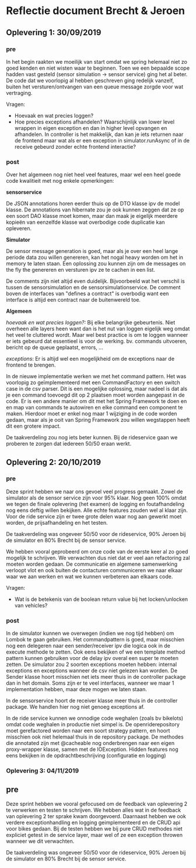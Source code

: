 # Reflectie document Brecht & Jeroen
## Oplevering 1: 30/09/2019
### pre
In het begin raakten we moeilijk van start omdat we spring helemaal niet zo goed kenden
en niet wisten waar te beginnen. Toen we een bepaalde scope hadden vast gesteld
(sensor simulation -> sensor service) ging het al beter. De code dat we voorlopig
al hebben geschreven ging redelijk vanzelf, buiten het versturen/ontvangen van een queue 
message zorgde voor wat vertraging.

Vragen:
- Hoevaak en wat precies loggen?
- Hoe precies exceptions afhandelen? Waarschijnlijk van lower level wrappen in eigen exception en dan
in higher level opvangen en afhandelen. In controller is het makkelijk, dan kan je iets returnen naar de frontend
maar wat als er een exception in simulator.runAsync of in de receive gebeurd zonder echte frontend interactie?

### post
Over het algemeen nog niet heel veel features, maar wel een heel goede code kwalitieit met nog 
enkele opmerkingen:

**sensorservice**

De JSON annotations horen eerder thuis op de DTO klasse ipv de model klasse. De annotations 
van hibernate zou je ook kunnen zeggen dat ze op een soort DAO klasse moet komen, maar dan
maak je eigelijk meerdere kopieën van eenzelfde klasse wat overbodige code duplicatie kan opleveren.

**Simulator**

De sensor message generation is goed, maar als je over een heel lange periode data zou willen
genereren, kan het nogal heavy worden om het in memory te laten staan. Een oplossing zou kunnen
zijn om de messages on the fly the genereren en versturen ipv ze te cachen in een list.

De comments zijn niet altijd even duidelijk. Bijvoorbeeld wat het verschil is tussen de 
sensorsimulation en de sensorsimulationservice. De comment boven de interfaces van "defines a contract"
is overbodig want een interface is altijd een contract naar de buitenwereld toe.

**Algemeen**

_hoevaak en wat precies loggen?:_ Bij elke belangrijke gebeurtenis. Niet overheen alle layers heen
want dan is het nut van loggen eigelijk weg omdat het veel te cluttered wordt. Maar wel best practice
is om te loggen wanneer er iets gebeurd dat essentieel is voor de werking. bv. commands uitvoeren,
bericht op de queue geplaatst, errors, ...

_exceptions_: Er is altijd wel een mogelijkheid om de exceptions naar de frontend te brengen.

In de nieuwe implementatie werken we met het command pattern. Het was voorlopig zo geïmplementeerd
met een CommandFactory en een switch case in de csv parser. Dit is een mogelijke oplossing, maar nadeel
is dat als je een command toevoegd dit op 2 plaatsen moet worden aangepast in de code. Er is een andere 
manier om dit met het Spring Framework te doen en en map van commands te autowiren en elke command 
een component te maken. Hierdoor moet er enkel nog maar 1 wijziging in de code worden gedaan, 
maar als je ooit van Spring Framework zou willen wegstappen heeft dit een grotere impact.

De taakverdeling zou nog iets beter kunnen. Bij de rideservice gaan we proberen te zorgen dat iedereen
50/50 eraan werkt.

## Oplevering 2: 20/10/2019
### pre
Deze sprint hebben we naar ons gevoel veel progress gemaakt. Zowel de simulator als de sensor service zijn voor 95% klaar.
Nog geen 100% omdat we tegen de finale oplevering (het examen) de logging en foutafhandeling nog eens deftig willen bekijken.
Alle echte features zouden wel al klaar zijn.
Voor de ride service zijn er twee grote delen waar nog aan gewerkt moet worden, de prijsafhandeling en het testen. 

De taakverdeling was ongeveer 50/50 voor de rideservice, 90% Jeroen bij de simulator en 80% Brecht bij de sensor service. 

We hebben vooral geprobeerd om onze code van de eerste keer al zo goed mogelijk te schrijven.
We verwachten dus niet dat er veel aan refactoring zal moeten worden gedaan. 
De communicatie en algemene samenwerking verloopt vlot en ook buiten de contacturen communiceren we naar elkaar waar we aan werken en wat we kunnen verbeteren aan elkaars code.

Vragen: 
- Wat is de betekenis van de boolean return value bij het locken/unlocken van vehicles?

### post
In de simulator kunnen we overwegen (indien we nog tijd hebben) om Lombok te gaan gebruiken.
Het commandpattern is goed, maar misschien nog een delegeren naar een sender/receiver ipv die logica
ook in de execute methode te zetten. Ook eens bekijken of we een template method pattern kunnen
gebruiken voor de delay ipv overal een super te moeten zetten. De simulator zou 2 soorten exceptions
moeten hebben: internal exceptions en exceptions wanneer de csv niet gelezen kan worden.
De Sender klasse hoort misschien net iets meer thuis in de controller package dan in het domain.
Soms zijn er te veel interfaces, wanneer we maar 1 implementation hebben, maar deze mogen we laten staan.

In de sensorservice hoort de receiver klasse meer thuis in de controller package.
We handlen hier nog niet genoeg exceptions af.

In de ride service kunnen we onnodige code weghalen (zoals bv bikelots) omdat code weghalen in productie niet 
simpel is. De openriderepository moet gerefactored worden naar een soort strategy pattern, en hoort misschien
ook niet helemaal thuis in de repository package. De methodes die annotated zijn met @cacheable nog onderbrengen
naar een eigen proxy-wrapper klasse, samen met de IOException.
Hidden features nog eens bekijken in de opdrachtbeschrijving (configuratie en logging)

### Oplevering 3: 04/11/2019
## pre
Deze sprint hebben we vooral gefocused om de feedback van oplevering 2 te verwerken en testen te schrijven. 
We hebben alles wat in de feedback van oplevering 2 ter sprake kwam doorgevoerd. Daarnaast hebben we ook verdere exceptionhandling en logging
geimplementeerd en de CRUD api voor bikes gedaan. 
Bij de testen hebben we bij pure CRUD methodes niet expliciet getest in de service layer, maar wel of ze een exception throwen wanneer we dit verwachten.

De taakverdeling was ongeveer 50/50 voor de rideservice, 90% Jeroen bij de simulator en 80% Brecht bij de sensor service. 

 